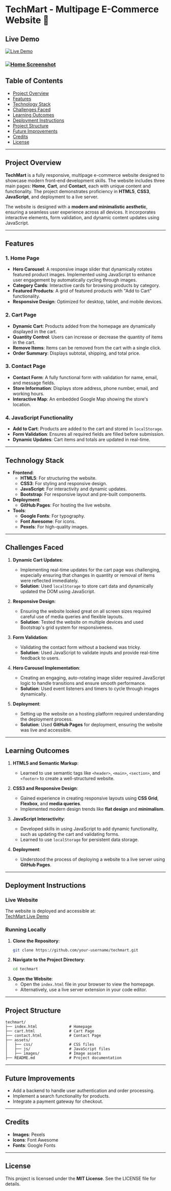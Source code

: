 # TechMart - Multipage E-Commerce Website 🛒

## Live Demo

[![Live Demo](https://img.shields.io/badge/Live-Demo-brightblue)](https://event-manager-p021.onrender.com/)

### [![Home Screenshot](./assets/images/Screenshot%202025-01-30%20at%2003-07-01%20TechMart%20-%20Your%20Ultimate%20Electronics%20Store.png)](https://event-manager-p021.onrender.com/)

## Table of Contents
- [Project Overview](#project-overview)
- [Features](#features)
- [Technology Stack](#technology-stack)
- [Challenges Faced](#challenges-faced)
- [Learning Outcomes](#learning-outcomes)
- [Deployment Instructions](#deployment-instructions)
- [Project Structure](#project-structure)
- [Future Improvements](#future-improvements)
- [Credits](#credits)
- [License](#license)

---

## Project Overview
**TechMart** is a fully responsive, multipage e-commerce website designed to showcase modern front-end development skills. The website includes three main pages: **Home**, **Cart**, and **Contact**, each with unique content and functionality. The project demonstrates proficiency in **HTML5**, **CSS3**, **JavaScript**, and deployment to a live server.

The website is designed with a **modern and minimalistic aesthetic**, ensuring a seamless user experience across all devices. It incorporates interactive elements, form validation, and dynamic content updates using JavaScript.

---

## Features

### 1. **Home Page**
- **Hero Carousel**: A responsive image slider that dynamically rotates featured product images. Implemented using JavaScript to enhance user engagement by automatically cycling through images.
- **Category Cards**: Interactive cards for browsing products by category.
- **Featured Products**: A grid of featured products with "Add to Cart" functionality.
- **Responsive Design**: Optimized for desktop, tablet, and mobile devices.

### 2. **Cart Page**
- **Dynamic Cart**: Products added from the homepage are dynamically displayed in the cart.
- **Quantity Control**: Users can increase or decrease the quantity of items in the cart.
- **Remove Items**: Items can be removed from the cart with a single click.
- **Order Summary**: Displays subtotal, shipping, and total price.

### 3. **Contact Page**
- **Contact Form**: A fully functional form with validation for name, email, and message fields.
- **Store Information**: Displays store address, phone number, email, and working hours.
- **Interactive Map**: An embedded Google Map showing the store's location.

### 4. **JavaScript Functionality**
- **Add to Cart**: Products are added to the cart and stored in `localStorage`.
- **Form Validation**: Ensures all required fields are filled before submission.
- **Dynamic Updates**: Cart items and totals are updated in real-time.

---

## Technology Stack
- **Frontend**:
  - **HTML5**: For structuring the website.
  - **CSS3**: For styling and responsive design.
  - **JavaScript**: For interactivity and dynamic updates.
  - **Bootstrap**: For responsive layout and pre-built components.
- **Deployment**:
  - **GitHub Pages**: For hosting the live website.
- **Tools**:
  - **Google Fonts**: For typography.
  - **Font Awesome**: For icons.
  - **Pexels**: For high-quality images.

---

## Challenges Faced

1. **Dynamic Cart Updates**:
   - Implementing real-time updates for the cart page was challenging, especially ensuring that changes in quantity or removal of items were reflected immediately.
   - **Solution**: Used `localStorage` to store cart data and dynamically updated the DOM using JavaScript.

2. **Responsive Design**:
   - Ensuring the website looked great on all screen sizes required careful use of media queries and flexible layouts.
   - **Solution**: Tested the website on multiple devices and used Bootstrap's grid system for responsiveness.

3. **Form Validation**:
   - Validating the contact form without a backend was tricky.
   - **Solution**: Used JavaScript to validate inputs and provide real-time feedback to users.

4. **Hero Carousel Implementation**:
   - Creating an engaging, auto-rotating image slider required JavaScript logic to handle transitions and ensure smooth performance.
   - **Solution**: Used event listeners and timers to cycle through images dynamically.

5. **Deployment**:
   - Setting up the website on a hosting platform required understanding the deployment process.
   - **Solution**: Used **GitHub Pages** for deployment, ensuring the website was live and accessible.

---

## Learning Outcomes

1. **HTML5 and Semantic Markup**:
   - Learned to use semantic tags like `<header>`, `<main>`, `<section>`, and `<footer>` to create a well-structured website.

2. **CSS3 and Responsive Design**:
   - Gained experience in creating responsive layouts using **CSS Grid**, **Flexbox**, and **media queries**.
   - Implemented modern design trends like **flat design** and **minimalism**.

3. **JavaScript Interactivity**:
   - Developed skills in using JavaScript to add dynamic functionality, such as updating the cart and validating forms.
   - Learned to use `localStorage` for persistent data storage.

4. **Deployment**:
   - Understood the process of deploying a website to a live server using **GitHub Pages**.

---

## Deployment Instructions

### Live Website
The website is deployed and accessible at:  
[TechMart Live Demo](https://your-username.github.io/techmart)

### Running Locally
1. **Clone the Repository**:
   ```bash
   git clone https://github.com/your-username/techmart.git
   ```
2. **Navigate to the Project Directory**:
   ```bash
   cd techmart
   ```
3. **Open the Website**:
   - Open the `index.html` file in your browser to view the homepage.
   - Alternatively, use a live server extension in your code editor.

---

## Project Structure
```plaintext
techmart/
├── index.html              # Homepage
├── cart.html               # Cart Page
├── contact.html            # Contact Page
├── assets/
│   ├── css/                # CSS files
│   ├── js/                 # JavaScript files
│   ├── images/             # Image assets
├── README.md               # Project documentation
```

---

## Future Improvements
- Add a backend to handle user authentication and order processing.
- Implement a search functionality for products.
- Integrate a payment gateway for checkout.

---

## Credits
- **Images**: Pexels
- **Icons**: Font Awesome
- **Fonts**: Google Fonts

---

## License
This project is licensed under the **MIT License**. See the LICENSE file for details.
